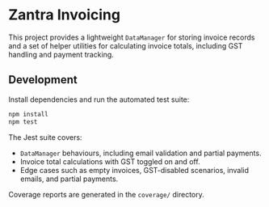# Zantra Invoicing

This project provides a lightweight `DataManager` for storing invoice records and a set of helper utilities for calculating invoice totals, including GST handling and payment tracking.

## Development

Install dependencies and run the automated test suite:

```bash
npm install
npm test
```

The Jest suite covers:

- `DataManager` behaviours, including email validation and partial payments.
- Invoice total calculations with GST toggled on and off.
- Edge cases such as empty invoices, GST-disabled scenarios, invalid emails, and partial payments.

Coverage reports are generated in the `coverage/` directory.
